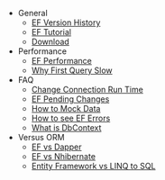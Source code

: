 - General
   - [EF Version History](ef-version-history.md)
   - [EF Tutorial](good-ef-tutorial.md)
   - [Download](where-to-download-entity-framework.md)
- Performance
   - [EF Performance](ef-performance.md)
   - [Why First Query Slow](why-first-query-slow.md)
- FAQ
   - [Change Connection Run Time](change-connection-at-runtime.md)
   - [EF Pending Changes](ef-pending-changes.md)
   - [How to Mock Data](how-to-mock-data.md)
   - [How to see EF Errors](how-to-see-ef-errors.md)
   - [What is DbContext](what-is-dbcontext.md)
- Versus ORM
   - [EF vs Dapper](ef-vs-dapper.md)
   - [EF vs Nhibernate](ef-vs-nhibernate.md)
   - [Entity Framework vs LINQ to SQL](entity-framework-vs-linq-to-sql.md)

